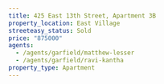 ```yaml
---
title: 425 East 13th Street, Apartment 3B
property_location: East Village
streeteasy_status: Sold
price: "875000"
agents:
  - /agents/garfield/matthew-lesser
  - /agents/garfield/ravi-kantha
property_type: Apartment
---
```

